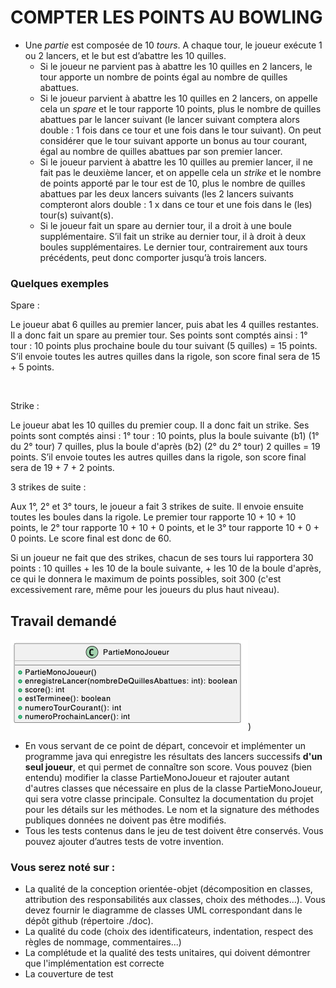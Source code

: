 # COMPTER LES POINTS AU BOWLING

- Une _partie_ est composée de 10 _tours_. A chaque tour, le joueur exécute 1 ou 2 lancers, et le but est d’abattre les 10 quilles.
	- Si le joueur ne parvient pas à abattre les 10 quilles en 2 lancers, le tour apporte un nombre de points égal au nombre de quilles abattues.
	- Si le joueur parvient à abattre les 10 quilles en 2 lancers, on appelle cela un _spare_ et le tour rapporte 10 points, 
          plus le nombre de quilles abattues par le lancer suivant 
          (le lancer suivant comptera alors double : 1 fois dans ce tour et une fois dans le tour suivant). 
          On peut considérer que le tour suivant apporte un bonus au tour courant, égal au nombre de quilles abattues par son premier lancer.
	- Si le joueur parvient à abattre les 10 quilles au premier lancer, il ne fait pas le deuxième lancer, et on appelle cela un _strike_ 
          et le nombre de points apporté par le tour est de 10, plus le nombre de quilles abattues par les deux lancers suivants 
          (les 2 lancers suivants compteront alors double : 1 x dans ce tour et une fois dans le (les) tour(s) suivant(s).
	- Si le joueur fait un spare au dernier tour, il a droit à une boule supplémentaire. S’il fait un strike au dernier tour, il à droit à deux boules supplémentaires. 
          Le dernier tour, contrairement aux tours précédents, peut donc comporter jusqu’à trois lancers.

### Quelques exemples

Spare :

Le joueur abat 6 quilles au premier lancer, puis abat les 4 quilles restantes. Il a donc fait un spare au premier tour. Ses points sont comptés ainsi : 1° tour : 10 points plus prochaine boule du tour suivant (5 quilles) = 15 points. S’il envoie toutes les autres quilles dans la rigole, son score final sera de 15 + 5 points.

&nbsp;

Strike :

Le joueur abat les 10 quilles du premier coup. Il a donc fait un strike. Ses points sont comptés ainsi : 1° tour : 10 points, plus la boule suivante (b1) (1° du 2° tour) 7 quilles, plus la boule d'après (b2) (2° du 2° tour) 2 quilles = 19 points. S’il envoie toutes les autres quilles dans la rigole, son score final sera de 19 + 7 + 2 points.

3 strikes de suite :

Aux 1°, 2° et 3° tours, le joueur a fait 3 strikes de suite. Il envoie ensuite toutes les boules dans la rigole. Le premier tour rapporte 10 + 10 + 10 points, le 2° tour rapporte 10 + 10 + 0 points, et le 3° tour rapporte 10 + 0 + 0 points. Le score final est donc de 60.

Si un joueur ne fait que des strikes, chacun de ses tours lui rapportera 30 points : 10 quilles + les 10 de la boule suivante, + les 10 de la boule d'après, ce qui le donnera le maximum de points possibles, soit 300 (c'est excessivement rare, même pour les joueurs du plus haut niveau).

## Travail demandé

![Figure 1](./doc/debut.png))

- En vous servant de ce point de départ, concevoir et implémenter un programme java qui enregistre les résultats des lancers successifs **d'un seul joueur**, et qui permet de connaître son score. Vous pouvez (bien entendu) modifier la classe PartieMonoJoueur et rajouter autant d'autres classes que nécessaire en plus de la classe PartieMonoJoueur, qui sera votre classe principale. Consultez la documentation du projet pour les détails sur les méthodes. Le nom et la signature des méthodes publiques données ne doivent pas être modifiés.
- Tous les tests contenus dans le jeu de test doivent être conservés. Vous pouvez ajouter d’autres tests de votre invention.

### Vous serez noté sur :

- La qualité de la conception orientée-objet (décomposition en classes, attribution des responsabilités aux classes, choix des méthodes...). Vous devez fournir le diagramme de classes UML correspondant dans le dépôt github (répertoire ./doc).
- La qualité du code (choix des identificateurs, indentation, respect des règles de nommage, commentaires...)
- La complétude et la qualité des tests unitaires, qui doivent démontrer que l'implémentation est correcte
- La couverture de test